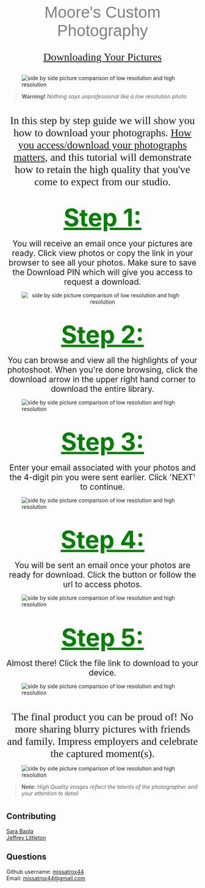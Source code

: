 <center><span style="font-family: 'Helvetica'; font-size: 3em; color: grey">Moore's Custom Photography</span>

##

<span style="font-family: 'Tahoma'; font-size: 2em;">
<ins>Downloading Your Pictures </ins></span></center>

##
<!-- ![Comparing images](./assets/side-by-side.png) -->
<figure>
    <img src="./assets/side-by-side.png" width: "80%vw" height: "auto"
         alt="side by side picture comparison of low resolution and high resolution">
</figure>

> **Warning!** *Nothing says unprofessional like a low resolution photo*

##
#
<center><span style="font-family: 'Tahoma'; font-size: 2em;">In this step by step guide we will show you how to download your photographs.  <ins>How you access/download your photographs matters</ins>, and this tutorial will demonstrate how to retain the high quality that you've come to expect from our studio. </span></center>

#

## <center><span style = "font-size: 3em; color: green;"><ins>**Step 1:**</ins></span></center> 

<center> <span style="font-size: 1.5em;">You will receive an email once your pictures are ready. Click view photos or copy the link in your browser to see all your photos. Make sure to save the Download PIN which will give you access to request a download.</span> </center>
<!-- ![Step-1](./assets/step-1.png) -->
<figure>
    <center><img src="./assets/step-1.png" width: "80%vw" height: "auto"
         alt="side by side picture comparison of low resolution and high resolution"></center>
</figure>

#

## <center><span style = "font-size: 3em; color: green;"><ins>**Step 2:**</ins></span></center> 

<center><span style="font-size: 1.5em;">You can browse and view all the highlights of your photoshoot. When you're done browsing, click the download arrow in the upper right hand corner to download the entire library.</span></center>
<!-- ![Step-2](./assets/step-2.png) -->
<figure>
    <center></center><img src="./assets/step-2.png" width: "80%vw" height: "auto"
         alt="side by side picture comparison of low resolution and high resolution"></center>
</figure>

#

## <center><span style = "font-size: 3em; color: green;"><ins>**Step 3:**</ins></span></center> 

<center><span style="font-size: 1.5em;">Enter your email associated with your photos and the 4-digit pin you were sent earlier. Click 'NEXT' to continue. </span></center>
<!-- ![Step-3](./assets/step-3.png) -->
<figure>
    <center></center><img src="./assets/step-3.png" width: "80%vw" height: "auto"
         alt="side by side picture comparison of low resolution and high resolution"></center>
</figure>

#

## <center><span style = "font-size: 3em; color: green;"><ins>**Step 4:**</ins></span></center> 

<center><span style="font-size: 1.5em;">You will be sent an email once your photos are ready for download. Click the button or follow the url to access photos.</span></center>
<!-- ![Step-4](./assets/step-4.png) -->
<figure>
    <center></center><img src="./assets/step-4.png" width: "80%vw" height: "auto"
         alt="side by side picture comparison of low resolution and high resolution"></center>
</figure>

#

## <center><span style = "font-size: 3em; color: green;"><ins>**Step 5:**</ins></span></center> 


<center><span style="font-size: 1.5em;">Almost there! Click the file link to download to your device. </span></center>
<!-- ![Step-5](./assets/step-5.png) -->
<figure>
    <center></center><img src="./assets/step-5.png" width: "80%vw" height: "auto"
         alt="side by side picture comparison of low resolution and high resolution"></center>
</figure>

##
#
<center><span style="font-family: 'Tahoma'; font-size: 2em;">The final product you can be proud of! No more sharing blurry pictures with friends and family. Impress employers and celebrate the captured moment(s). </span></center>


<!-- ![Clear Picture](/assets/clear.jpeg) -->
<figure>
    <center></center><img src="./assets/clear.jpeg" width: "80%vw" height: "auto"
         alt="side by side picture comparison of low resolution and high resolution"></center>
</figure>

> **Note:** *High Quality images reflect the talents of the photographer and your attention to detail*

#

## Contributing
[Sara Baqla](https://github.com/missatrox44) <br>
[Jeffrey Littleton](https://github.com/littletonjeffrey)

## Questions
Github username: [missatrox44](https://github.com/missatrox44) <br>
Email: missatrox44@gmail.com


<!-- Avoid
![Blurry Picture](./assets/blurry.png)
> **Note:** *Nothing says unprofessional like a low resolution photo* -->
